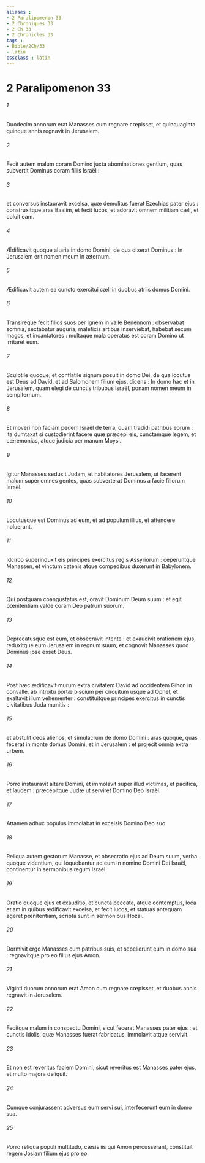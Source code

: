 ```yaml
---
aliases : 
- 2 Paralipomenon 33
- 2 Chroniques 33
- 2 Ch 33
- 2 Chronicles 33
tags : 
- Bible/2Ch/33
- latin
cssclass : latin
---
```


# 2 Paralipomenon 33

###### 1
Duodecim annorum erat Manasses cum regnare cœpisset, et quinquaginta quinque annis regnavit in Jerusalem.
###### 2
Fecit autem malum coram Domino juxta abominationes gentium, quas subvertit Dominus coram filiis Israël :
###### 3
et conversus instauravit excelsa, quæ demolitus fuerat Ezechias pater ejus : construxitque aras Baalim, et fecit lucos, et adoravit omnem militiam cæli, et coluit eam.
###### 4
Ædificavit quoque altaria in domo Domini, de qua dixerat Dominus : In Jerusalem erit nomen meum in æternum.
###### 5
Ædificavit autem ea cuncto exercitui cæli in duobus atriis domus Domini.
###### 6
Transireque fecit filios suos per ignem in valle Benennom : observabat somnia, sectabatur auguria, maleficis artibus inserviebat, habebat secum magos, et incantatores : multaque mala operatus est coram Domino ut irritaret eum.
###### 7
Sculptile quoque, et conflatile signum posuit in domo Dei, de qua locutus est Deus ad David, et ad Salomonem filium ejus, dicens : In domo hac et in Jerusalem, quam elegi de cunctis tribubus Israël, ponam nomen meum in sempiternum.
###### 8
Et moveri non faciam pedem Israël de terra, quam tradidi patribus eorum : ita dumtaxat si custodierint facere quæ præcepi eis, cunctamque legem, et cæremonias, atque judicia per manum Moysi.
###### 9
Igitur Manasses seduxit Judam, et habitatores Jerusalem, ut facerent malum super omnes gentes, quas subverterat Dominus a facie filiorum Israël.
###### 10
Locutusque est Dominus ad eum, et ad populum illius, et attendere noluerunt.
###### 11
Idcirco superinduxit eis principes exercitus regis Assyriorum : ceperuntque Manassen, et vinctum catenis atque compedibus duxerunt in Babylonem.
###### 12
Qui postquam coangustatus est, oravit Dominum Deum suum : et egit pœnitentiam valde coram Deo patrum suorum.
###### 13
Deprecatusque est eum, et obsecravit intente : et exaudivit orationem ejus, reduxitque eum Jerusalem in regnum suum, et cognovit Manasses quod Dominus ipse esset Deus.
###### 14
Post hæc ædificavit murum extra civitatem David ad occidentem Gihon in convalle, ab introitu portæ piscium per circuitum usque ad Ophel, et exaltavit illum vehementer : constituitque principes exercitus in cunctis civitatibus Juda munitis :
###### 15
et abstulit deos alienos, et simulacrum de domo Domini : aras quoque, quas fecerat in monte domus Domini, et in Jerusalem : et projecit omnia extra urbem.
###### 16
Porro instauravit altare Domini, et immolavit super illud victimas, et pacifica, et laudem : præcepitque Judæ ut serviret Domino Deo Israël.
###### 17
Attamen adhuc populus immolabat in excelsis Domino Deo suo.
###### 18
Reliqua autem gestorum Manasse, et obsecratio ejus ad Deum suum, verba quoque videntium, qui loquebantur ad eum in nomine Domini Dei Israël, continentur in sermonibus regum Israël.
###### 19
Oratio quoque ejus et exauditio, et cuncta peccata, atque contemptus, loca etiam in quibus ædificavit excelsa, et fecit lucos, et statuas antequam ageret pœnitentiam, scripta sunt in sermonibus Hozai.
###### 20
Dormivit ergo Manasses cum patribus suis, et sepelierunt eum in domo sua : regnavitque pro eo filius ejus Amon.
###### 21
Viginti duorum annorum erat Amon cum regnare cœpisset, et duobus annis regnavit in Jerusalem.
###### 22
Fecitque malum in conspectu Domini, sicut fecerat Manasses pater ejus : et cunctis idolis, quæ Manasses fuerat fabricatus, immolavit atque servivit.
###### 23
Et non est reveritus faciem Domini, sicut reveritus est Manasses pater ejus, et multo majora deliquit.
###### 24
Cumque conjurassent adversus eum servi sui, interfecerunt eum in domo sua.
###### 25
Porro reliqua populi multitudo, cæsis iis qui Amon percusserant, constituit regem Josiam filium ejus pro eo.
